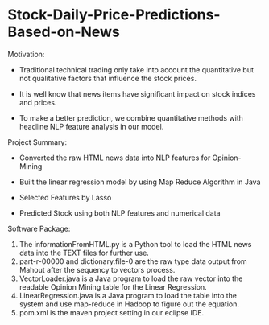 Stock-Daily-Price-Predictions-Based-on-News
===========================================
Motivation:
- Traditional technical trading only take into account the quantitative but not qualitative factors that influence the stock prices.

- It is well know that news items have significant impact on stock indices and prices.

- To make a better prediction, we combine quantitative methods with headline NLP feature analysis in our model.

Project Summary:
- Converted the raw HTML news data into NLP features for Opinion-Mining

- Built the linear regression model by using Map Reduce Algorithm in Java

- Selected Features by Lasso

- Predicted Stock using both NLP features and numerical data

Software Package:

1. The informationFromHTML.py is a Python tool to load the HTML news data into the TEXT files for further use.
2. part-r-00000 and dictionary.file-0 are the raw type data output from Mahout after the sequency to vectors process.
3. VectorLoader.java is a Java program to load the raw vector into the readable Opinion Mining table for the Linear Regression.
4. LinearRegression.java is a Java program to load the table into the system and use map-reduce in Hadoop to figure out the equation.
5. pom.xml is the maven project setting in our eclipse IDE.
